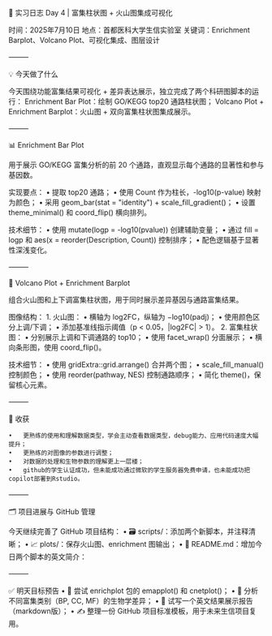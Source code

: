 🧬 实习日志 Day 4 | 富集柱状图 + 火山图集成可视化

时间：2025年7月10日
地点：首都医科大学生信实验室
关键词：Enrichment Barplot、Volcano Plot、可视化集成、图层设计

⸻

💡 今天做了什么

今天围绕功能富集结果可视化 + 差异表达展示，独立完成了两个科研图脚本的运行：
Enrichment Bar Plot：绘制 GO/KEGG top20 通路柱状图；
Volcano Plot + Enrichment Barplot：火山图 + 双向富集柱状图集成展示。

⸻

📊 Enrichment Bar Plot

用于展示 GO/KEGG 富集分析的前 20 个通路，直观显示每个通路的显著性和参与基因数。

实现要点：
	•	提取 top20 通路；
	•	使用 Count 作为柱长，-log10(p-value) 映射为颜色；
	•	采用 geom_bar(stat = "identity") + scale_fill_gradient()；
	•	设置 theme_minimal() 和 coord_flip() 横向排列。

技术细节：
	•	使用 mutate(logp = -log10(pvalue)) 创建辅助变量；
	•	通过 fill = logp 和 aes(x = reorder(Description, Count)) 控制排序；
	•	配色逻辑基于显著性深浅变化。

⸻

🌋 Volcano Plot + Enrichment Barplot

组合火山图和上下调富集柱状图，用于同时展示差异基因与通路富集结果。

图像结构：
	1.	火山图：
	•	横轴为 log2FC，纵轴为 −log10(padj)；
	•	使用颜色区分上调/下调；
	•	添加基准线指示阈值（p < 0.05，|log2FC| > 1）。
	2.	富集柱状图：
	•	分别展示上调和下调通路的 top10；
	•	使用 facet_wrap() 分面展示；
	•	横向条形图，使用 coord_flip()。

技术细节：
	•	使用 gridExtra::grid.arrange() 合并两个图；
	•	scale_fill_manual() 控制颜色；
	•	使用 reorder(pathway, NES) 控制通路顺序；
	•	简化 theme()，保留核心元素。

⸻

🧠 收获

	•	更熟练的使用和理解数据类型，学会主动查看数据类型，debug能力、应用代码速度大幅提升；
	•	更熟练的对图像的参数进行调整；
	•	对数据的处理和生物参数的理解更上一层楼；
 	•	github的学生认证成功，但未能成功通过微软的学生服务器免费申请，也未能成功把copilot部署到Rstudio。

⸻

🗂 项目进展与 GitHub 管理

今天继续完善了 GitHub 项目结构：
	•	🗃 scripts/：添加两个新脚本，并注释清晰；
	•	📈 plots/：保存火山图、enrichment 图输出；
	•	📄 README.md：增加今日两个脚本的英文简介：

⸻

✅ 明天目标预告
	•	🔎 尝试 enrichplot 包的 emapplot() 和 cnetplot()；
	•	🧪 分析不同富集类别（BP, CC, MF）的生物学差异；
	•	📄 试写一个英文结果展示报告（markdown版）；
	•	✍️ 整理一份 GitHub 项目标准模板，用于未来生信项目复用。
